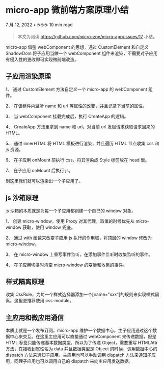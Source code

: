 # micro-app 微前端方案原理小结

7 月 12, 2022 • ☕️☕️☕️ 10 min read

> 本文为阅读 https://github.com/micro-zoe/micro-app/issues/17 小结。

micro-app 借鉴 webComponent 的思想，通过 CustomElement 和自定义 ShadowDom 将子应用当做一个 webComponent 组件来渲染，不需要对子应用有侵入性的更改即可实现微前端改造。

## 子应用渲染原理

1、 通过 CustomElement 方法自定义一个 micro-app 的 webComponent 组件。

2、 在该组件内监听 name 和 url 等属性的改变，并且记录下当前的属性。

3、 当 webComponent 挂载完成后，执行 CreateApp 的逻辑。

4、 CreateApp 方法里拿到 name 和 url，对当前 url 发起请求获取请求回来的 HTML。

5、 通过 innerHTML 将 HTML 模板进行渲染，并且遍历 HTML 节点收集 css 和 js 资源。

6、 在子应用 onMount 前执行 css，将其渲染成 Style 标签放在 head 里。

7、 在子应用 onMount 后执行 js。

到这里我们就可以渲染出一个子应用了。

## js 沙箱原理

js 沙箱的本质就是为每一个子应用都创建一个自己的 window 对象。

1、 创建 micro-window，使用 Proxy 对其代理，取值的时候优先从 micro-window 获取，使用 window 兜底。

2、 通过 with 函数来改变子应用 js 执行的作用域，将顶层的 window 修改为 micro-window。

3、 在 micro-window 上重写事件监听，在添加事件监听时收集监听的事件。

4、 在子应用切换时清空 micro-window 的变量和收集的事件。

## 样式隔离原理

收集 CssRule，为每一个样式选择器添加一个[name="xxx"]的规则来实现样式隔离。这里更推荐使用 css-module。

## 主应用和微应用通信

本质上就是一个发布订阅，micro-app 维护一个数据中心，主子应用通过这个数据中心来交互。在这里主应用可以直接通过 webComponent 来传递数据，但是 HTML 标签只能传递基本数据类型，所以为了传递 Object，需要重写 HTMLAttr 方法，在接收到属性名为 data 并且数据类型是 Object 的时候，调用数据中心的 dispatch 方法来通知子应用。主应用也可以手动调用 dispatch 方法来通知子应用，同理子应用也可以调用自己的 dispatch 来向主应用发送数据。
